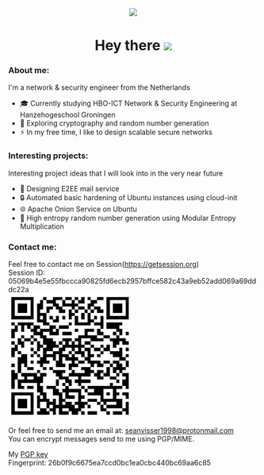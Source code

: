 
<div id="header" align="center">
  <img src="https://media.giphy.com/media/gjrYDwbjnK8x36xZIO/giphy.gif" width="150"/>
</div>

<h1 align="center">
  Hey there
  <img src="https://media.giphy.com/media/hvRJCLFzcasrR4ia7z/giphy.gif" width="30px"/>
</h1>

### About me:
I'm a network & security engineer from the Netherlands
- :mortar_board: Currently studying HBO-ICT Network & Security Engineering at Hanzehogeschool Groningen
- :seedling: Exploring cryptography and random number generation
- :zap: In my free time, I like to design scalable secure networks

### Interesting projects:
Interesting project ideas that I will look into in the very near future  
- :email: Designing E2EE mail service  
- :lock: Automated basic hardening of Ubuntu instances using cloud-init
- :globe_with_meridians: Apache Onion Service on Ubuntu  
- :twisted_rightwards_arrows: High entropy random number generation using Modular Entropy Multiplication  

### Contact me:
Feel free to contact me on Session(https://getsession.org)  
Session ID: 05069b4e5e55fbccca90825fd6ecb2957bffce582c43a9eb52add069a69dddc22a  
<img src="https://github.com/SeanVisser1998/SeanVisser1998/blob/main/05069b4e5e55fbccca90825fd6ecb2957bffce582c43a9eb52add069a69dddc22a.png" width=250/>  
  
Or feel free to send me an email at: seanvisser1998@protonmail.com  
You can encrypt messages send to me using PGP/MIME.  

My [PGP key](https://raw.githubusercontent.com/SeanVisser1998/SeanVisser1998/main/publickey.seanvisser1998%40protonmail.com-26b0f9c6675ea7ccd0bc1ea0cbc440bc69aa6c85.asc)  
Fingerprint: 26b0f9c6675ea7ccd0bc1ea0cbc440bc69aa6c85


